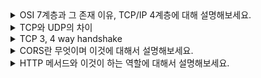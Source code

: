 
<details><summary>OSI 7계층과 그 존재 이유, TCP/IP 4계층에 대해 설명해보세요.</summary>
<p>

```html
- ksundong

OSI 7계층은 네트워크 통신을 구성하는 요소들 7개의 계층으로 표준화 한 것입니다.
이렇게 표준화하는 것의 장점은 통신이 일어나는 과정을 단계별로 파악할 수 있어,
문제가 발생하면 해당 문제를 해결하기 용이해집니다.

실제로 우리가 대부분 사용하는 네트워크는 TCP/IP 4계층입니다. 통신에 실제로 사용되는 계층이고
1,2 계층이 1계층, 5, 6, 7계층이 4계층으로 운영됩니다.
```

**OSI (Open System Interconnection)**

: 개방 시스템 상호 연결, 계층화된 구조

- OSI 모델의 목적
    1. 기본적인 하드웨어 또는 소프트웨어의 변경 없이 서로 다른 시스템간 개방 통신
    2. 안전하게 상호 연결이 가능한 네트워크 구조를 이해하고 설계하기 위한 모델

- OSI 7계층
    
    7 - application (응용)
    
    6 - presentation (표현)
    
    5 - session (세션)
    
    4 - transport (전송) : TCP와 UDP가 대표적인 통신 프로토콜
    
    3 - network (네트워크) : IP 주소, 라우터 장비와 연관
    
    2 - data link (데이터 링크) : MAC 주소, 스위치, 브릿지 장비와 연관
    
    1 - physical (물리) : 0/1의 전기 신호 전송/수신, 리피터 장비와 연관
    
    | 1, 2, 3 | 네트워크 지원 계층 | 하나의 장치에서 다른 장치로 전송되는 데이터의 물리적인 면을 처리 | 
    | --- | --- | --- | 
    | 4 | 전송 계층 | 네트워크 지원 계층과 사용자 지원 계층을 서로 연결 |
    | 5, 6, 7 | 사용자 지원 계층 | 관련 없는 소프트웨어 시스템간의 상호 운용성 제공 |
    
    data가 상위에서 하위 계층으로 내려가면서 header가 추가되고,
    
    하위에서 상위 계층으로 올라가면서 header가 삭제된다.
    

**TCP/IP (Transmission Control Protocol/Internet Protocol)**

: 전세계에서 가장 일반적으로 사용되는 프로토콜 세트 중 하나

컴퓨터 사이의 통신 표준 및 네트워크의 라우팅 및 상호연결에 대한 자세한 규칙을 지정

- TCP/IP 4계층
    
    : OSI 참조 모델을 기반으로 상업적이고 실무적으로 이용될 수 있도록 단순화된 모형
    
    4 - application (응용) : 응용 프로그램간 데이터를 교환하기 위해 사용되는 프로토콜
    
    3 - transport (전송) : 통신 노드 간의 연결 제어 및 자료 송수신
    
    2 - internet (인터넷) : 네트워크상 최종 목적지까지의 연결성 제공
    
    1 - network access (네트워크 액세스) : 물리적으로 데이터가 네트워크를 통해 어떻게 전송되는지 정의하고 장비간 데이터 전송
    
    | TCP/IP 4계층 | 역할 | 데이터 단위 | 전송 주소 | 예시 | 장비 | 
    | --- | --- | --- | --- | --- | --- |
    | 4(OSI 5, 6, 7) | 응용프로그램 간의 데이터 송수신 | Data/Message | - | 파일 전송, 이메일, FTP, HTTP, SSH, Telnet, DNS, SMTP 등 | - |
    | 3 (OSI 4) | 호스트 간의 자료 송수신 | Segment | port | TCP, UDP, RTP, RTCP 등 | 게이트웨이 |
    | 2 (OSI 3) | 데이터 전송을 위한 논리적 주소 지정 및 경로 지정 | Packet | IP | IP, ARP, ICMP, RARP, OSPF | 라우터 |
    | 1 (OSI 1, 2) | 실제 데이터 프레임을 송수신 | Frame | MAC | Ethernet, PPP, Token Ring 등 | 브릿지, 스위치 |

**+ 네트워킹 장비**

| 장비 | Layer | 역할 | 
| --- | --- | --- | 
| Repeater (리피터) | 1계층(physical) | 물리계층 상에서 세그먼트를 연결하여 연장. 전기신호 재생 및 증폭 장치(중계기) |
| Hub (허브) | 1계층(physical) | 네트워크 장비끼리 연결. 일종의 멀티포트 repeater 역할. 다양한 기기들로부터 오는 전기신호들을 받아서 증폭시키고 다른 기기로 뿌림 |
| Bridge (브리지) | 2계층(data link) | 패킷을 분석하여 다른 네트워크로 전송할 수 있는지 결정. 링크계층 네트워크를 결합시켜 LAN을 확장. 하나의 네트워크망 안에서 서로 다른 LAN 연결 |
| Switch (스위치) | 2계층(data link) | 목적지의 MAC 주소를 가지고 있는 포트에 프레임을 전송. 다양한 계층에서 동작 가능 |
| Router (라우터) | 3계층(network) | 패킷이 목적지까지 가기 위한 경로 설정. 패킷의 헤더에서 목적지 IP주소를 확인하고 네트워크 망으로 전송 |
| Gateway (게이트웨이) | 7계층(application) | 다른 네트워크로 들어가는 입구. 서로 다른 네트워크망 연결. 서로 다른 네트워크상의 통신 프로토콜 적절히 변환 |

+L2, L3, … 스위치 정리하기


- 참고자료
    
    [https://www.ibm.com/docs/ko/aix/7.1?topic=management-transmission-control-protocolinternet-protocol](https://www.ibm.com/docs/ko/aix/7.1?topic=management-transmission-control-protocolinternet-protocol)
    
    : IBM - TCP/IP
    
    [https://velog.io/@jehjong/개발자-인터뷰-TCPIP-4계층](https://velog.io/@jehjong/%EA%B0%9C%EB%B0%9C%EC%9E%90-%EC%9D%B8%ED%84%B0%EB%B7%B0-TCPIP-4%EA%B3%84%EC%B8%B5)
    
    : jehjong - [개발자 인터뷰] TCP/IP 4계층
    
    [http://www.ktword.co.kr/test/view/view.php?m_temp1=4842](http://www.ktword.co.kr/test/view/view.php?m_temp1=4842)
    
    : kt - 네트워킹 장비 (리피터, 허브, 스위치, 브릿지, 라우터)
    
    [https://siahn95.tistory.com/entry/Network장비-Hub허브-Bridge브릿지-Switch스위치-Router라우터-Gateway게이트웨이란](https://siahn95.tistory.com/entry/Network%EC%9E%A5%EB%B9%84-Hub%ED%97%88%EB%B8%8C-Bridge%EB%B8%8C%EB%A6%BF%EC%A7%80-Switch%EC%8A%A4%EC%9C%84%EC%B9%98-Router%EB%9D%BC%EC%9A%B0%ED%84%B0-Gateway%EA%B2%8C%EC%9D%B4%ED%8A%B8%EC%9B%A8%EC%9D%B4%EB%9E%80)
    
    : [Network][장비] Hub(허브), Bridge(브릿지), Switch(스위치), Router(라우터), Gateway(게이트웨이)란?
    
    [https://velog.io/@kimyeji203/네트워크-OSI-7계층-네트워크-장비-스위치-종류](https://velog.io/@kimyeji203/%EB%84%A4%ED%8A%B8%EC%9B%8C%ED%81%AC-OSI-7%EA%B3%84%EC%B8%B5-%EB%84%A4%ED%8A%B8%EC%9B%8C%ED%81%AC-%EC%9E%A5%EB%B9%84-%EC%8A%A4%EC%9C%84%EC%B9%98-%EC%A2%85%EB%A5%98)
    
    : kimyeji203 - [네트워크] OSI 7계층 - 네트워크 장비, 스위치 종류
    

.

</details>


<details><summary>TCP와 UDP의 차이</summary>
<p>



</details>


<details><summary>TCP 3, 4 way handshake</summary>
<p>



</details>


<details><summary>CORS란 무엇이며 이것에 대해서 설명해보세요.</summary>
<p>

```html
- ksundong

CORS는 웹개발을 하다가 흔히 만날 수 있는 이슈입니다.
대개는 프론트엔드 개발시에 로컬에서 API 서버에 요청을 보낼 때 흔하게 발생합니다.

서로 다른 도메인간에 자원을 공유하는 것을 뜻합니다.
대부분의 브라우저에서는 이를 기본적으로 차단하며, 서버측에서 헤더를 통해서 사용가능한 자원을 알려줍니다.

preflight request는 실제 요청을 보내도 안전한지 판단하기 위해 사전에 보내는 요청입니다.
OPTIONS 메서드로 요청하며 CORS를 허용하는지 확인합니다.
CORS가 허용된 웹서버라면 사용 가능한 리소스를 헤더에 담아 응답합니다.
```

**SOP (Same Origin Policy)**

: 동일 출처 정책

다른 출처의 리소스를 사용하는 것을 제한하는 보안 매커니즘

두 개의 URL이 존재할 때,

출처 = 프로토콜, 포트(지정된 경우), 호스트(도메인 주소)가 동일한 경우 두 URL의 Origin이 같다.

요청 헤더에 포함되는 값

```html
origin: 어디서 요청을 했는지 서버에 알려주는 주소
access-control-request-method : 실제 요청이 보낼 HTTP 메서드
access-control-request-headers : 실제 요청에 포함된 header
```

응답 헤더에 포함되는 값

```html
access-control-allow-origin : 서버가 허용하는 출처
access-control-allow-methods : 서버가 허용하는 HTTP 메서드 리스트
access-control-allow-headers : 서버가 허용하는 header 리스트
access-control-max-age : 프리 플라이트 요청의 응답을 캐시에 저장하는 시간
```

**CORS (Cross-Origin Resource Sharing)**

: 교차 출처 리소스 공유

다른 출처에서 자원을 요청할 수 있도록 허용하는 구조
    

- 다른 출처에서 자원을 요청하는 방법 3가지
    1. Simple Request : 단순 요청
        
        바로 서버에 요청
        
        1. GET, POST, HEAD 요청만 가능
        2. access-control-allow-origin은 어떤 요청을 허용할지 결정
        3. 허용되는 Header와 Content-Type이 정해져 있음
    2. Preflight Request : 사전 요청
        
        먼저 OPTIONS 메소드를 사용해 HTTP 요청을 다른 출처 리소스로 전송하여
        
        실제 요청이 안전한지(요청 가능 여부) 확인
        
        1. 웹브라우저에서 XMLHttpRequest를 특정 URL로 요청하기 전에 HTTP OPTIONS 호출
        2. 서버는 해당 URL에 접근할 수 있는 Origin URL과 HTTP 메소드 반환
    3. Credential Request : 인증 요청
        
        쿠키, 인증 헤더, TLS 클라이언트 인증서 등의 신용정보와 함께 요청
    

- CORS 해결 방법
    1. 프론트 프록시 서버 설정
    2. 직접 헤더 설정
    3. 스프링부트 cross-origin 설정

- 참고자료
    
    [https://dongwooklee96.github.io/post/2021/03/23/sopsame-origin-policy-란-무엇일까.html](https://dongwooklee96.github.io/post/2021/03/23/sopsame-origin-policy-%EB%9E%80-%EB%AC%B4%EC%97%87%EC%9D%BC%EA%B9%8C.html)
    
    : 이동욱 - SOP(Same-origin policy) 란 무엇일까?
    
    [https://velog.io/@frankle97/CORS란](https://velog.io/@frankle97/CORS%EB%9E%80)
    
    : frankle97 - CORS란
    
    [https://escapefromcoding.tistory.com/724](https://escapefromcoding.tistory.com/724)
    
    : 코동이 - CORS란 무엇인가? (코드 예시 포함)
    
    [https://fomaios.tistory.com/entry/Network-CORS란-feat-보안HTTP](https://fomaios.tistory.com/entry/Network-CORS%EB%9E%80-feat-%EB%B3%B4%EC%95%88HTTP)
    
    : Fomagran - CORS란? (디테일한 설명)
    

.

</details>


<details><summary>HTTP 메서드와 이것이 하는 역할에 대해서 설명해보세요.</summary>
<p>



</details>

